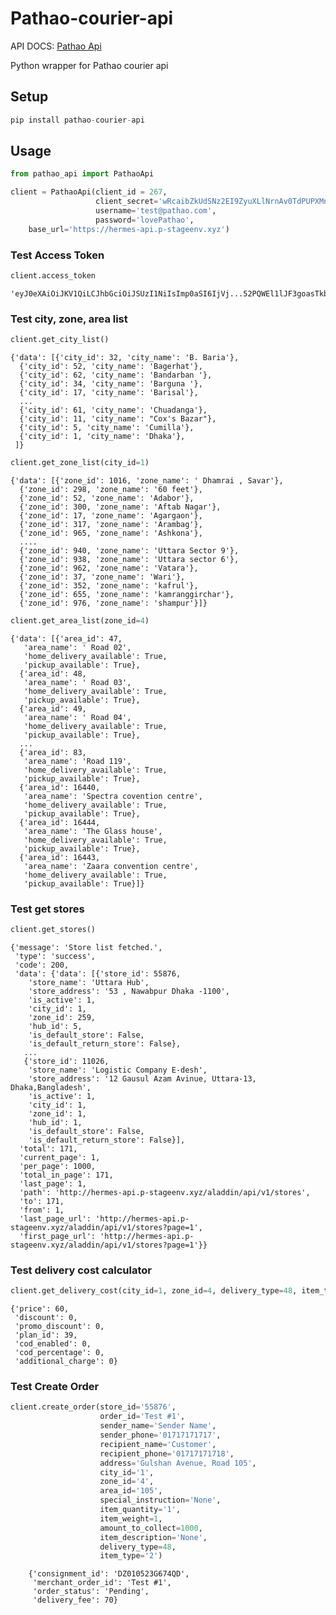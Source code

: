 # Pathao-courier-api

API DOCS: [Pathao Api](https://merchant.pathao.com/courier/developer-api)

Python wrapper for Pathao courier api
## Setup

```python
pip install pathao-courier-api
```

## Usage

```python
from pathao_api import PathaoApi
```


```python
client = PathaoApi(client_id = 267,
                   client_secret='wRcaibZkUdSNz2EI9ZyuXLlNrnAv0TdPUPXMnD39',
                   username='test@pathao.com',
                   password='lovePathao',
    base_url='https://hermes-api.p-stageenv.xyz')
```

### Test Access Token


```python
client.access_token
```
    'eyJ0eXAiOiJKV1QiLCJhbGciOiJSUzI1NiIsImp0aSI6IjVj...52PQWEl1lJF3goasTkbHsnXoLKEcicpRdo0'



### Test city, zone, area list


```python
client.get_city_list()
```
    {'data': [{'city_id': 32, 'city_name': 'B. Baria'},
      {'city_id': 52, 'city_name': 'Bagerhat'},
      {'city_id': 62, 'city_name': 'Bandarban '},
      {'city_id': 34, 'city_name': 'Barguna '},
      {'city_id': 17, 'city_name': 'Barisal'},
      ...
      {'city_id': 61, 'city_name': 'Chuadanga'},
      {'city_id': 11, 'city_name': "Cox's Bazar"},
      {'city_id': 5, 'city_name': 'Cumilla'},
      {'city_id': 1, 'city_name': 'Dhaka'},
     ]}




```python
client.get_zone_list(city_id=1)
```
    {'data': [{'zone_id': 1016, 'zone_name': ' Dhamrai , Savar'},
      {'zone_id': 298, 'zone_name': '60 feet'},
      {'zone_id': 52, 'zone_name': 'Adabor'},
      {'zone_id': 300, 'zone_name': 'Aftab Nagar'},
      {'zone_id': 17, 'zone_name': 'Agargaon'},
      {'zone_id': 317, 'zone_name': 'Arambag'},
      {'zone_id': 965, 'zone_name': 'Ashkona'},
      ....
      {'zone_id': 940, 'zone_name': 'Uttara Sector 9'},
      {'zone_id': 938, 'zone_name': 'Uttara sector 6'},
      {'zone_id': 962, 'zone_name': 'Vatara'},
      {'zone_id': 37, 'zone_name': 'Wari'},
      {'zone_id': 352, 'zone_name': 'kafrul'},
      {'zone_id': 655, 'zone_name': 'kamranggirchar'},
      {'zone_id': 976, 'zone_name': 'shampur'}]}
```python
client.get_area_list(zone_id=4)
```
    {'data': [{'area_id': 47,
       'area_name': ' Road 02',
       'home_delivery_available': True,
       'pickup_available': True},
      {'area_id': 48,
       'area_name': ' Road 03',
       'home_delivery_available': True,
       'pickup_available': True},
      {'area_id': 49,
       'area_name': ' Road 04',
       'home_delivery_available': True,
       'pickup_available': True},
      ...
      {'area_id': 83,
       'area_name': 'Road 119',
       'home_delivery_available': True,
       'pickup_available': True},
      {'area_id': 16440,
       'area_name': 'Spectra covention centre',
       'home_delivery_available': True,
       'pickup_available': True},
      {'area_id': 16444,
       'area_name': 'The Glass house',
       'home_delivery_available': True,
       'pickup_available': True},
      {'area_id': 16443,
       'area_name': 'Zaara convention centre',
       'home_delivery_available': True,
       'pickup_available': True}]}



### Test get stores


```python
client.get_stores()
```




    {'message': 'Store list fetched.',
     'type': 'success',
     'code': 200,
     'data': {'data': [{'store_id': 55876,
        'store_name': 'Uttara Hub',
        'store_address': '53 , Nawabpur Dhaka -1100',
        'is_active': 1,
        'city_id': 1,
        'zone_id': 259,
        'hub_id': 5,
        'is_default_store': False,
        'is_default_return_store': False},
       ...
       {'store_id': 11026,
        'store_name': 'Logistic Company E-desh',
        'store_address': '12 Gausul Azam Avinue, Uttara-13, Dhaka,Bangladesh',
        'is_active': 1,
        'city_id': 1,
        'zone_id': 1,
        'hub_id': 1,
        'is_default_store': False,
        'is_default_return_store': False}],
      'total': 171,
      'current_page': 1,
      'per_page': 1000,
      'total_in_page': 171,
      'last_page': 1,
      'path': 'http://hermes-api.p-stageenv.xyz/aladdin/api/v1/stores',
      'to': 171,
      'from': 1,
      'last_page_url': 'http://hermes-api.p-stageenv.xyz/aladdin/api/v1/stores?page=1',
      'first_page_url': 'http://hermes-api.p-stageenv.xyz/aladdin/api/v1/stores?page=1'}}



### Test delivery cost calculator


```python
client.get_delivery_cost(city_id=1, zone_id=4, delivery_type=48, item_type='2', store_id='55876')
```
    {'price': 60,
     'discount': 0,
     'promo_discount': 0,
     'plan_id': 39,
     'cod_enabled': 0,
     'cod_percentage': 0,
     'additional_charge': 0}



### Test Create Order


```python
client.create_order(store_id='55876', 
                    order_id='Test #1', 
                    sender_name='Sender Name',
                    sender_phone='01717171717', 
                    recipient_name='Customer', 
                    recipient_phone='01717171718', 
                    address='Gulshan Avenue, Road 105',
                    city_id='1',
                    zone_id='4',
                    area_id='105',
                    special_instruction='None',
                    item_quantity='1',
                    item_weight=1,
                    amount_to_collect=1000,
                    item_description='None',
                    delivery_type=48,
                    item_type='2')
```
```
    {'consignment_id': 'DZ010523G674QD',
     'merchant_order_id': 'Test #1',
     'order_status': 'Pending',
     'delivery_fee': 70}
```